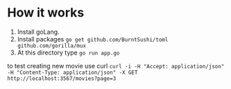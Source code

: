 # How it works

1) Install goLang.
2) Install packages `go get github.com/BurntSushi/toml github.com/gorilla/mux`
3) At this directory type `go run app.go`

to test creating new movie use curl
`curl -i -H "Accept: application/json" -H "Content-Type: application/json" -X GET http://localhost:3567/movies?page=3`